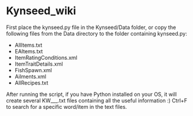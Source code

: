 # Kynseed_wiki

First place the kynseed.py file in the Kynseed/Data folder, or copy the following files from the Data directory to the folder containing kynseed.py:

*   AllItems.txt
*   EAItems.txt
*   ItemRatingConditions.xml
*   ItemTraitDetails.xml
*   FishSpawn.xml
*   Ailments.xml
*   AllRecipes.txt

After running the script, if you have Python installed on your OS, it will create several KW___.txt files containing all the useful information :)
Ctrl+F to search for a specific word/item in the text files. 
